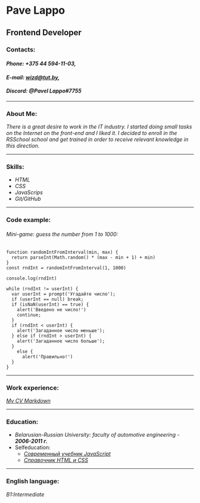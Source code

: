 # **Pave Lappo**
## Frontend Developer
### Contacts:
#### _**Phone:** +375 44 594-11-03,_
#### _**E-mail:** wizd@tut.by,_
#### _**Discord:** @Pavel Lappo#7755_

***

### About Me:
_There is a great desire to work in the IT industry. I started doing small tasks on the Internet on the front-end and I liked it. I decided to enroll in the RSSchool school and get trained in order to receive relevant knowledge in this direction._

***

### Skills:
* _HTML_
* _CSS_
* _JavaScrips_
* _Git/GitHub_

***

### Сode example:
###### Mini-game: guess the number from 1 to 1000:
```
function randomIntFromInterval(min, max) {
  return parseInt(Math.random() * (max - min + 1) + min)
}
const rndInt = randomIntFromInterval(1, 1000)

console.log(rndInt)

while (rndInt != userInt) {
  var userInt = prompt('Угадайте число');
  if (userInt == null) break;
  if (isNaN(userInt) == true) {
    alert('Введено не число!')
    continue;
  }
  if (rndInt < userInt) {
    alert('Загаданное число меньше');
  } else if (rndInt > userInt) {
    alert('Загаданное число больше');
  }
    else {
      alert('Правильно!')
  }
}
```
***

### Work experience:
_[My CV Markdown](https://lappavel.github.io/rsschool-cv/cv)_

***

### Education:

* _Belarusian-Russian University: faculty of automotive engineering - **2006-2011 г.**_
* Selfeducation:
   - _[Современный учебник JavaScript](https://learn.javascript.ru/)_
   - _[Справочник HTML и CSS](https://webref.ru/)_

***

### English language:

_В1:Intermediate_
